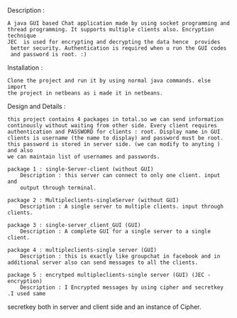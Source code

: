 Description :
	
	A java GUI based Chat application made by using socket programming and
	thread programming. It supports multiple clients also. Encryption technique 
	JEC  is used for encrypting and decrypting the data hence  provides
	 better security. Authentication is required when u run the GUI codes 
	 and password is root. :) 

Installation :
	
	Clone the project and run it by using normal java commands. else import
	the project in netbeans as i made it in netbeans. 


Design and Details :
	
	this project contains 4 packages in total.so we can send information 
	continously without waiting from other side. Every client requires 
	authentication and PASSWORD for clients : root. Display name in GUI 
	clients is username (the name to display) and password must be root.
	this password is stored in server side. (we can modify to anyting ) and also
	we can maintain list of usernames and passwords.

	package 1 : single-Server-client (without GUI)
		Description : this server can connect to only one client. input and 
		output through terminal.

	package 2 : Multipleclients-singleServer (without GUI)
		Description : A single server to multiple clients. input through clients.

	package 3 : single-server_client_GUI (GUI)
		Description : A complete GUI for a single server to a single client.

	package 4 : multipleclients-single server (GUI)
		Description : this is exactly like groupchat in facebook and in additional server also can send messages to all the clients.

	package 5 : encrytped multipleclients-single server (GUI) (JEC - encryption)
		Description : I Encrypted messages by using cipher and secretkey .I used same
secretkey both in server and client side and an instance of Cipher.	



